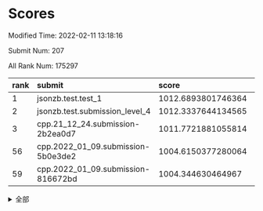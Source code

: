 # Scores

Modified Time: 2022-02-11 13:18:16

Submit Num: 207

All Rank Num: 175297

| rank |               submit               |       score        |       sigma        | pk_num |
| :--- | :--------------------------------- | :----------------- | :----------------- | :----- |
| 1    | jsonzb.test.test_1                 | 1012.6893801746364 | 0.8234551561091288 | 3382   |
| 2    | jsonzb.test.submission_level_4     | 1012.3337644134565 | 0.8022622029045375 | 3391   |
| 3    | cpp.21_12_24.submission-2b2ea0d7   | 1011.7721881055814 | 0.7654245569240377 | 3386   |
| 56   | cpp.2022_01_09.submission-5b0e3de2 | 1004.6150377280064 | 0.7218652304455604 | 3390   |
| 59   | cpp.2022_01_09.submission-816672bd | 1004.344630464967  | 0.719926405407224  | 3384   |


<details>
<summary>全部</summary>

| rank |                 submit                 |       score        |       sigma        | pk_num |
| :--- | :------------------------------------- | :----------------- | :----------------- | :----- |
| 1    | jsonzb.test.test_1                     | 1012.6893801746364 | 0.8234551561091288 | 3382   |
| 2    | jsonzb.test.submission_level_4         | 1012.3337644134565 | 0.8022622029045375 | 3391   |
| 3    | cpp.21_12_24.submission-2b2ea0d7       | 1011.7721881055814 | 0.7654245569240377 | 3386   |
| 4    | gobigger.level_3.submission_level_3_28 | 1011.5167837189399 | 0.7956787880373647 | 3387   |
| 5    | gobigger.level_3.submission_level_3_36 | 1011.4835756126505 | 0.769883413578203  | 3393   |
| 6    | gobigger.level_3.submission_level_3_29 | 1011.3637114993544 | 0.7660786113252465 | 3387   |
| 7    | gobigger.level_3.submission_level_3_10 | 1011.2593169021973 | 0.7644275771625548 | 3388   |
| 8    | gobigger.level_3.submission_level_3_43 | 1010.9131907462953 | 0.7681183539362102 | 3386   |
| 9    | gobigger.level_3.submission_level_3_27 | 1010.8845979079196 | 0.777351903223699  | 3388   |
| 10   | gobigger.level_3.submission_level_3_48 | 1010.8640385898294 | 0.7702839363026727 | 3386   |
| 11   | gobigger.level_3.submission_level_3_38 | 1010.7930092271847 | 0.7664252177047738 | 3384   |
| 12   | gobigger.level_3.submission_level_3_15 | 1010.7208089679157 | 0.7798351501071806 | 3384   |
| 13   | gobigger.level_3.submission_level_3_20 | 1010.6626229077172 | 0.7722963153209447 | 3381   |
| 14   | gobigger.level_3.submission_level_3_9  | 1010.5965556064012 | 0.7643907174188503 | 3390   |
| 15   | gobigger.level_3.submission_level_3_46 | 1010.5759889742948 | 0.7652214022645818 | 3387   |
| 16   | gobigger.level_3.submission_level_3_2  | 1010.5752840052253 | 0.7794079803698494 | 3382   |
| 17   | gobigger.level_3.submission_level_3_1  | 1010.5502512404987 | 0.7696281457346799 | 3388   |
| 18   | gobigger.level_3.submission_level_3_41 | 1010.4621589307826 | 0.7651259529818621 | 3389   |
| 19   | gobigger.level_3.submission_level_3_45 | 1010.4526349967228 | 0.773903839487801  | 3385   |
| 20   | gobigger.level_3.submission_level_3_23 | 1010.3878949154381 | 0.7699535732808254 | 3388   |
| 21   | gobigger.level_3.submission_level_3_5  | 1010.3312645376337 | 0.7895942030508323 | 3388   |
| 22   | gobigger.level_3.submission_level_3_39 | 1010.3281339576213 | 0.7567145932761972 | 3388   |
| 23   | gobigger.level_3.submission_level_3_42 | 1010.322752947352  | 0.7675223646404257 | 3388   |
| 24   | gobigger.level_3.submission_level_3_8  | 1010.1788674141612 | 0.7591777499284219 | 3388   |
| 25   | gobigger.level_3.submission_level_3_4  | 1010.1511820683111 | 0.7614267725997507 | 3389   |
| 26   | gobigger.level_3.submission_level_3_11 | 1010.1067714520339 | 0.748180361063239  | 3388   |
| 27   | gobigger.level_3.submission_level_3_21 | 1009.9985498907032 | 0.7728336112965499 | 3385   |
| 28   | gobigger.level_3.submission_level_3_25 | 1009.9114266491922 | 0.7719547800040425 | 3381   |
| 29   | gobigger.level_3.submission_level_3_32 | 1009.8943349119983 | 0.7936072388250911 | 3390   |
| 30   | gobigger.level_3.submission_level_3_3  | 1009.8652720028812 | 0.7475415185006997 | 3381   |
| 31   | gobigger.level_3.submission_level_3_26 | 1009.8550610532249 | 0.776612683764491  | 3387   |
| 32   | gobigger.level_3.submission_level_3_12 | 1009.8487891066535 | 0.7623468831145261 | 3385   |
| 33   | gobigger.level_3.submission_level_3_24 | 1009.8310921894707 | 0.7489861211028398 | 3391   |
| 34   | gobigger.level_3.submission_level_3_6  | 1009.8208595074086 | 0.7648202796018065 | 3386   |
| 35   | gobigger.level_3.submission_level_3_47 | 1009.7780072301985 | 0.7507854128363428 | 3385   |
| 36   | gobigger.level_3.submission_level_3_35 | 1009.7727895134066 | 0.7619540130361077 | 3390   |
| 37   | gobigger.level_3.submission_level_3_19 | 1009.7678256220939 | 0.7638867981346903 | 3387   |
| 38   | gobigger.level_3.submission_level_3_0  | 1009.693101473     | 0.7927566418629998 | 3388   |
| 39   | gobigger.level_3.submission_level_3_33 | 1009.5469045710255 | 0.7550966670454999 | 3380   |
| 40   | gobigger.level_3.submission_level_3_16 | 1009.5444924756205 | 0.7494391074983111 | 3385   |
| 41   | gobigger.level_3.submission_level_3_37 | 1009.442908803121  | 0.723905107495073  | 3379   |
| 42   | gobigger.level_3.submission_level_3_13 | 1009.440636334721  | 0.7371958297276274 | 3386   |
| 43   | gobigger.level_3.submission_level_3_7  | 1009.3599264685297 | 0.7540442111566308 | 3388   |
| 44   | gobigger.level_3.submission_level_3_30 | 1009.3159574528565 | 0.7510576018449874 | 3381   |
| 45   | gobigger.level_3.submission_level_3_40 | 1009.2052934600223 | 0.7428819880763258 | 3391   |
| 46   | gobigger.level_3.submission_level_3_18 | 1009.1172718875889 | 0.7591966373844824 | 3393   |
| 47   | gobigger.level_3.submission_level_3_31 | 1009.0893592689497 | 0.762000661249052  | 3385   |
| 48   | gobigger.level_3.submission_level_3_22 | 1008.9714324123764 | 0.7539405482327829 | 3384   |
| 49   | gobigger.level_3.submission_level_3_14 | 1008.9087863602114 | 0.7463181548231804 | 3382   |
| 50   | gobigger.level_3.submission_level_3_49 | 1008.7877638353449 | 0.7487894464265573 | 3385   |
| 51   | gobigger.level_3.submission_level_3_17 | 1008.3827190061082 | 0.7326777292004163 | 3387   |
| 52   | gobigger.level_3.submission_level_3_44 | 1008.1157305187111 | 0.739320241306377  | 3387   |
| 53   | gobigger.level_3.submission_level_3_34 | 1007.993280236411  | 0.7388569374070175 | 3391   |
| 54   | gobigger.level_1.submission_level_1_29 | 1004.7554816076682 | 0.7313335563545786 | 3387   |
| 55   | gobigger.level_1.submission_level_1_6  | 1004.6484831813309 | 0.726341730444366  | 3390   |
| 56   | cpp.2022_01_09.submission-5b0e3de2     | 1004.6150377280064 | 0.7218652304455604 | 3390   |
| 57   | gobigger.level_1.submission_level_1_15 | 1004.4707213264707 | 0.725910519918062  | 3382   |
| 58   | gobigger.level_1.submission_level_1_10 | 1004.3950508296645 | 0.7168414866275522 | 3385   |
| 59   | cpp.2022_01_09.submission-816672bd     | 1004.344630464967  | 0.719926405407224  | 3384   |
| 60   | gobigger.level_1.submission_level_1_22 | 1004.3010743018581 | 0.7246235696885093 | 3385   |
| 61   | gobigger.level_1.submission_level_1_34 | 1004.257200105206  | 0.7198959660095648 | 3384   |
| 62   | gobigger.level_1.submission_level_1_26 | 1004.1825032967087 | 0.7298974776545116 | 3387   |
| 63   | gobigger.level_1.submission_level_1_2  | 1004.1194726595138 | 0.7108072294480765 | 3385   |
| 64   | gobigger.level_1.submission_level_1_1  | 1004.030611998917  | 0.7112795394635022 | 3387   |
| 65   | gobigger.level_1.submission_level_1_23 | 1003.9367199335193 | 0.7099823279828934 | 3387   |
| 66   | gobigger.level_1.submission_level_1_33 | 1003.8116766484864 | 0.7186245569890818 | 3388   |
| 67   | gobigger.level_1.submission_level_1_21 | 1003.7911085639073 | 0.7312181583278121 | 3385   |
| 68   | gobigger.level_1.submission_level_1_43 | 1003.7691625387827 | 0.7129579465873634 | 3385   |
| 69   | gobigger.level_1.submission_level_1_38 | 1003.7217976876333 | 0.7243956421127506 | 3389   |
| 70   | gobigger.level_1.submission_level_1_4  | 1003.7060235845283 | 0.7317052229328216 | 3386   |
| 71   | gobigger.level_1.submission_level_1_35 | 1003.6734642856962 | 0.7243270422290337 | 3386   |
| 72   | gobigger.level_1.submission_level_1_3  | 1003.616963306877  | 0.7089806421887476 | 3389   |
| 73   | gobigger.level_1.submission_level_1_18 | 1003.5963969361659 | 0.7066776250386797 | 3397   |
| 74   | gobigger.level_1.submission_level_1_39 | 1003.5878083864656 | 0.7123656041933084 | 3387   |
| 75   | gobigger.level_1.submission_level_1_46 | 1003.5861337963049 | 0.7219233482053534 | 3391   |
| 76   | gobigger.level_1.submission_level_1_14 | 1003.4264088077952 | 0.7144703929494866 | 3389   |
| 77   | gobigger.level_1.submission_level_1_31 | 1003.3522472055582 | 0.7182964034499096 | 3392   |
| 78   | gobigger.level_1.submission_level_1_47 | 1003.3373930970318 | 0.7327501215179429 | 3385   |
| 79   | gobigger.level_1.submission_level_1_49 | 1003.2675249199975 | 0.715502093745174  | 3391   |
| 80   | gobigger.level_1.submission_level_1_20 | 1003.2638655786665 | 0.7272670438691674 | 3386   |
| 81   | gobigger.level_1.submission_level_1_42 | 1003.2135566512521 | 0.7223411598543664 | 3388   |
| 82   | gobigger.level_1.submission_level_1_0  | 1003.1685788352144 | 0.7264465681493584 | 3380   |
| 83   | gobigger.level_1.submission_level_1_27 | 1003.165230114753  | 0.7187117662975674 | 3386   |
| 84   | gobigger.level_1.submission_level_1_17 | 1003.1538494283523 | 0.7074760239028568 | 3389   |
| 85   | gobigger.level_1.submission_level_1_9  | 1003.0030650814866 | 0.722304162448323  | 3387   |
| 86   | gobigger.level_1.submission_level_1_16 | 1002.9810013329402 | 0.7101545616886513 | 3387   |
| 87   | gobigger.level_1.submission_level_1_8  | 1002.9574170167891 | 0.7303631383160566 | 3386   |
| 88   | gobigger.level_1.submission_level_1_30 | 1002.956783210514  | 0.7082618151067409 | 3392   |
| 89   | gobigger.level_1.submission_level_1_11 | 1002.9321203613183 | 0.7189407869811849 | 3387   |
| 90   | gobigger.level_1.submission_level_1_41 | 1002.9193821312566 | 0.7133959065811626 | 3387   |
| 91   | gobigger.level_1.submission_level_1_13 | 1002.9000354935138 | 0.7099635595819872 | 3386   |
| 92   | gobigger.level_1.submission_level_1_24 | 1002.8690941291017 | 0.7129643465798855 | 3390   |
| 93   | gobigger.level_1.submission_level_1_36 | 1002.770647061735  | 0.7089942835647692 | 3387   |
| 94   | gobigger.level_1.submission_level_1_19 | 1002.7093440868164 | 0.7139103941929158 | 3390   |
| 95   | gobigger.level_1.submission_level_1_48 | 1002.6924274800954 | 0.7275434116201354 | 3388   |
| 96   | gobigger.level_1.submission_level_1_40 | 1002.6711107504688 | 0.7179354180489101 | 3386   |
| 97   | gobigger.level_1.submission_level_1_44 | 1002.6265821939918 | 0.7227793400780191 | 3386   |
| 98   | gobigger.level_1.submission_level_1_12 | 1002.6258436499633 | 0.7199539617967579 | 3384   |
| 99   | gobigger.level_1.submission_level_1_32 | 1002.5649587875095 | 0.7128741073438581 | 3388   |
| 100  | gobigger.level_1.submission_level_1_37 | 1002.5393911346517 | 0.7154109364065632 | 3382   |
| 101  | gobigger.level_1.submission_level_1_5  | 1002.5327254075958 | 0.7210407041439608 | 3390   |
| 102  | gobigger.level_1.submission_level_1_7  | 1002.4730786007492 | 0.7117745992818564 | 3388   |
| 103  | gobigger.level_1.submission_level_1_45 | 1002.2511828631046 | 0.713441028064394  | 3386   |
| 104  | gobigger.level_1.submission_level_1_25 | 1002.1548712963142 | 0.722131725607161  | 3388   |
| 105  | gobigger.level_1.submission_level_1_28 | 1001.9000258268018 | 0.7166084390440698 | 3390   |
| 106  | gobigger.random.submission_random_29   | 996.9768655040903  | 0.6997522805044718 | 3388   |
| 107  | gobigger.random.submission_random_8    | 996.9276910799903  | 0.7115196187814107 | 3388   |
| 108  | gobigger.random.submission_random_2    | 996.823775955276   | 0.708786321266954  | 3391   |
| 109  | gobigger.random.submission_random_18   | 996.7560493526673  | 0.7054300170948702 | 3391   |
| 110  | gobigger.random.submission_random_39   | 996.7051566521883  | 0.7006626413212427 | 3384   |
| 111  | gobigger.random.submission_random_27   | 996.6884501667379  | 0.7139217714032983 | 3385   |
| 112  | gobigger.random.submission_random_21   | 996.6220519302933  | 0.7013646805181826 | 3389   |
| 113  | gobigger.random.submission_random_32   | 996.5657304811283  | 0.7103926019890672 | 3391   |
| 114  | gobigger.random.submission_random_42   | 996.4838433059992  | 0.7173788280982462 | 3384   |
| 115  | gobigger.random.submission_random_31   | 996.4618506852092  | 0.7071753460044196 | 3391   |
| 116  | gobigger.random.submission_random_7    | 996.3302421915196  | 0.7081559241114614 | 3390   |
| 117  | gobigger.random.submission_random_26   | 996.3142829412348  | 0.7117248835307207 | 3389   |
| 118  | gobigger.random.submission_random_4    | 996.2805526396382  | 0.7207853829577128 | 3390   |
| 119  | gobigger.random.submission_random_16   | 996.1766250880114  | 0.7076554483453614 | 3392   |
| 120  | gobigger.random.submission_random_35   | 996.14477212269    | 0.7099382345789772 | 3390   |
| 121  | gobigger.random.submission_random_10   | 996.1267314084803  | 0.7115292092597637 | 3389   |
| 122  | gobigger.random.submission_random_25   | 996.1183483768891  | 0.7182893294858146 | 3392   |
| 123  | gobigger.random.submission_random_5    | 996.0991949700575  | 0.7169188826927074 | 3389   |
| 124  | gobigger.random.submission_random_37   | 995.9933289660141  | 0.7142095687166886 | 3384   |
| 125  | gobigger.random.submission_random_23   | 995.9576730255441  | 0.7131142922979068 | 3391   |
| 126  | gobigger.random.submission_random_34   | 995.9130920214267  | 0.7088374872605274 | 3386   |
| 127  | gobigger.random.submission_random_17   | 995.9079836369551  | 0.713223958227226  | 3388   |
| 128  | gobigger.random.submission_random_40   | 995.8927632514943  | 0.7141837633361046 | 3383   |
| 129  | gobigger.random.submission_random_22   | 995.8575931410596  | 0.7017715289325972 | 3386   |
| 130  | gobigger.random.submission_random_9    | 995.8335598530799  | 0.7103938920173237 | 3390   |
| 131  | gobigger.random.submission_random_11   | 995.8177461225899  | 0.7272031707192665 | 3388   |
| 132  | gobigger.random.submission_random_28   | 995.8131668692026  | 0.7299065069766146 | 3392   |
| 133  | gobigger.random.submission_random_36   | 995.8059174960409  | 0.702852737975458  | 3388   |
| 134  | gobigger.random.submission_random_48   | 995.7804636932132  | 0.7145972987094892 | 3387   |
| 135  | gobigger.random.submission_random_44   | 995.7690346086181  | 0.708585411648297  | 3391   |
| 136  | gobigger.random.submission_random_38   | 995.7680003545139  | 0.7238712959573165 | 3391   |
| 137  | gobigger.random.submission_random_24   | 995.76656064335    | 0.7089022022628205 | 3387   |
| 138  | gobigger.random.submission_random_13   | 995.7647950225403  | 0.7135959004065205 | 3387   |
| 139  | gobigger.random.submission_random_43   | 995.7567646603395  | 0.7074943635773807 | 3389   |
| 140  | gobigger.random.submission_random_41   | 995.7280739745667  | 0.7144305555898024 | 3384   |
| 141  | gobigger.random.submission_random_20   | 995.7038431176568  | 0.720891575930078  | 3387   |
| 142  | gobigger.random.submission_random_33   | 995.6994848981836  | 0.7012054362712351 | 3385   |
| 143  | gobigger.random.submission_random_30   | 995.6414608045588  | 0.6968640374369857 | 3387   |
| 144  | gobigger.random.submission_random_0    | 995.6360152803661  | 0.7102586080455225 | 3395   |
| 145  | gobigger.random.submission_random_3    | 995.6211528673892  | 0.7180619853902532 | 3383   |
| 146  | gobigger.random.submission_random_46   | 995.5980348928945  | 0.6999097085975362 | 3382   |
| 147  | gobigger.random.submission_random_15   | 995.4821765391322  | 0.7118533221160213 | 3387   |
| 148  | gobigger.random.submission_random_14   | 995.4715605983037  | 0.7060462736932676 | 3386   |
| 149  | gobigger.random.submission_random_6    | 995.4643354104276  | 0.710295829501689  | 3388   |
| 150  | gobigger.random.submission_random_45   | 995.4403454080706  | 0.7209123638452399 | 3381   |
| 151  | gobigger.random.submission_random_12   | 995.3806237109704  | 0.7190311876526791 | 3385   |
| 152  | gobigger.random.submission_random_19   | 995.1542712721063  | 0.7126679298973057 | 3385   |
| 153  | gobigger.random.submission_random_47   | 994.9987906122308  | 0.7064040433329674 | 3386   |
| 154  | gobigger.random.submission_random_1    | 994.9202835597566  | 0.7179136669828647 | 3385   |
| 155  | gobigger.random.submission_random_49   | 994.78032872728    | 0.7106795090254364 | 3386   |
| 156  | gobigger.level_2.submission_level_2_49 | 994.5579916920811  | 0.7303114629112807 | 3384   |
| 157  | gobigger.level_2.submission_level_2_27 | 994.0383349108149  | 0.7313136220431566 | 3383   |
| 158  | gobigger.level_2.submission_level_2_25 | 993.1299195805589  | 0.7309808208739947 | 3387   |
| 159  | gobigger.level_2.submission_level_2_14 | 993.0314447846586  | 0.7307246349177535 | 3391   |
| 160  | gobigger.level_2.submission_level_2_20 | 992.9571666681373  | 0.729669546036393  | 3389   |
| 161  | gobigger.level_2.submission_level_2_21 | 992.9468626556986  | 0.7307672952074828 | 3383   |
| 162  | gobigger.level_2.submission_level_2_13 | 992.751197895477   | 0.7324864255534825 | 3390   |
| 163  | gobigger.level_2.submission_level_2_36 | 992.7362667400547  | 0.7346026185281898 | 3390   |
| 164  | gobigger.level_2.submission_level_2_2  | 992.7088284868164  | 0.7358086405096073 | 3390   |
| 165  | gobigger.level_2.submission_level_2_18 | 992.5969305876903  | 0.7500365914392784 | 3390   |
| 166  | gobigger.level_2.submission_level_2_35 | 992.506376011798   | 0.7332973106478489 | 3389   |
| 167  | gobigger.level_2.submission_level_2_40 | 992.5030186503899  | 0.7478733916864951 | 3390   |
| 168  | gobigger.level_2.submission_level_2_32 | 992.4677368402299  | 0.74613756901727   | 3390   |
| 169  | gobigger.level_2.submission_level_2_10 | 992.4392260030601  | 0.7490110066305764 | 3387   |
| 170  | gobigger.level_2.submission_level_2_22 | 992.4008493709739  | 0.7299163995297653 | 3387   |
| 171  | gobigger.level_2.submission_level_2_16 | 992.3995206972716  | 0.7443843514295705 | 3389   |
| 172  | gobigger.level_2.submission_level_2_41 | 992.3371694016334  | 0.7466547435495273 | 3390   |
| 173  | gobigger.level_2.submission_level_2_24 | 992.3064716524482  | 0.7500007520803444 | 3385   |
| 174  | gobigger.level_2.submission_level_2_31 | 992.291867429219   | 0.7367464395243124 | 3388   |
| 175  | gobigger.level_2.submission_level_2_6  | 992.2832863555643  | 0.7461999126088389 | 3383   |
| 176  | gobigger.level_2.submission_level_2_9  | 992.2823509680461  | 0.7382267429468503 | 3385   |
| 177  | gobigger.level_2.submission_level_2_29 | 992.2817430516517  | 0.7422140336799454 | 3391   |
| 178  | gobigger.level_2.submission_level_2_43 | 992.2671800166639  | 0.7350006886876379 | 3390   |
| 179  | gobigger.level_2.submission_level_2_38 | 992.1842772951686  | 0.737059439387591  | 3388   |
| 180  | gobigger.level_2.submission_level_2_46 | 992.1190286431698  | 0.7380971251005968 | 3388   |
| 181  | gobigger.level_2.submission_level_2_8  | 992.1033016704122  | 0.7392478105145817 | 3381   |
| 182  | gobigger.level_2.submission_level_2_11 | 992.0732749064796  | 0.7432413028449241 | 3388   |
| 183  | gobigger.level_2.submission_level_2_5  | 992.0501288024874  | 0.7463075777071339 | 3391   |
| 184  | gobigger.level_2.submission_level_2_47 | 991.914802251422   | 0.7456026912689743 | 3393   |
| 185  | gobigger.level_2.submission_level_2_23 | 991.8835829966018  | 0.7381988514516351 | 3389   |
| 186  | gobigger.level_2.submission_level_2_44 | 991.7272345174395  | 0.738222855495395  | 3389   |
| 187  | gobigger.level_2.submission_level_2_48 | 991.7011622982296  | 0.7436078415023315 | 3389   |
| 188  | gobigger.level_2.submission_level_2_30 | 991.5925714256069  | 0.7438632160692924 | 3391   |
| 189  | gobigger.level_2.submission_level_2_7  | 991.5668324810933  | 0.7580543786948398 | 3384   |
| 190  | gobigger.level_2.submission_level_2_34 | 991.5641717967605  | 0.7552587255200882 | 3390   |
| 191  | gobigger.level_2.submission_level_2_12 | 991.5451475801794  | 0.764885084391336  | 3385   |
| 192  | gobigger.level_2.submission_level_2_42 | 991.381289292055   | 0.7439028889863342 | 3392   |
| 193  | gobigger.level_2.submission_level_2_37 | 991.3786720276375  | 0.7455312637136091 | 3392   |
| 194  | gobigger.level_2.submission_level_2_45 | 991.3480245962119  | 0.7457393697641407 | 3392   |
| 195  | gobigger.level_2.submission_level_2_1  | 991.3123781957997  | 0.7467528756102155 | 3389   |
| 196  | gobigger.level_2.submission_level_2_15 | 991.2148861718297  | 0.7912345571240103 | 3383   |
| 197  | gobigger.level_2.submission_level_2_4  | 991.178612001321   | 0.7758271931814424 | 3387   |
| 198  | gobigger.level_2.submission_level_2_0  | 991.1742917530248  | 0.7346777590255985 | 3392   |
| 199  | gobigger.level_2.submission_level_2_28 | 991.16986825253    | 0.7651299256503646 | 3387   |
| 200  | gobigger.level_2.submission_level_2_26 | 991.1303997683771  | 0.7732723400238561 | 3392   |
| 201  | gobigger.level_2.submission_level_2_39 | 991.0038049324855  | 0.7654890647392629 | 3387   |
| 202  | gobigger.level_2.submission_level_2_3  | 990.8526124617748  | 0.7603707260051871 | 3386   |
| 203  | gobigger.level_2.submission_level_2_17 | 990.7931919368732  | 0.7455440791316224 | 3393   |
| 204  | gobigger.level_2.submission_level_2_19 | 990.2969577995967  | 0.776095299500286  | 3391   |
| 205  | gobigger.level_2.submission_level_2_33 | 989.7807502420502  | 0.7689726249981582 | 3389   |
| 206  | gobigger.none.submission_none_0        | 977.7604163931655  | 1.278583471247386  | 3387   |
| 207  | gobigger.none.submission_none_1        | 977.6226759872859  | 1.2798149256271494 | 3384   |

</details>
